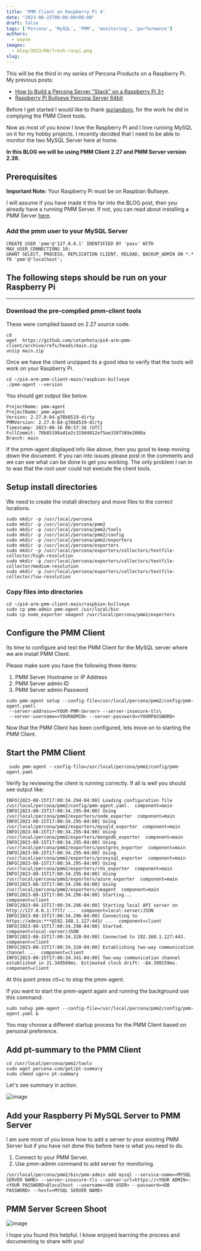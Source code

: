 ```yaml
---
title: 'PMM Client on Raspberry Pi 4'
date: "2023-08-15T00:00:00+00:00"
draft: false
tags: ['Percona', 'MySQL', 'PMM', 'monitoring', 'performance']
authors:
  - wayne
images: 
  - blog/2023/08/fresh-raspi.png
slug: 
---
```

This will be the third in my series of Percona Products on a Raspberry Pi. My previous posts:
 - [How to Build a Percona Server "Stack" on a Raspberry Pi 3+
](https://percona.community/blog/2019/08/01/how-to-build-a-percona-server-stack-on-a-raspberry-pi-3/)
 - [Raspberry Pi Bullseye Percona Server 64bit](https://percona.community/blog/2022/04/05/percona-server-raspberry-pi/)

Before I get started I would like to thank [guriandoro](https://www.percona.com/blog/compiling-a-percona-monitoring-and-management-v2-client-in-arm-raspberry-pi-3/), for the work he did in complying the PMM Client tools.

Now as most of you know I love the Raspberry Pi and I love running MySQL on it for my hobby projects. I recently decided that I need to be able to monitor the two MySQL Server here at home.

**In this BLOG we will be using PMM Client 2.27 and PMM Server version 2.39.**

## Prerequisites

**Important Note:** Your Raspberry Pi must be on Raspbian Bullseye.

I will assume if you have made it this far into the BLOG post, then you already have a running PMM Server. If not, you can read about installing a PMM Server [here](https://www.percona.com/software/pmm/quickstart).

### Add the pmm user to your MySQL Server
```
CREATE USER 'pmm'@'127.0.0.1' IDENTIFIED BY 'pass' WITH MAX_USER_CONNECTIONS 10;
GRANT SELECT, PROCESS, REPLICATION CLIENT, RELOAD, BACKUP_ADMIN ON *.* TO 'pmm'@'localhost';
```

## The following steps should be run on your Raspberry Pi

---

### Download the pre-complied pmm-client tools

These were complied based on 2.27 source code.

```
cd 
wget  https://github.com/cetanhota/pi4-arm-pmm-client/archive/refs/heads/main.zip
unzip main.zip
```

Once we have the client unzipped its a good idea to verify that the tools will work on your Raspberry Pi.

```
cd ~/pi4-arm-pmm-client-main/raspbian-bullseye
./pmm-agent --version
```
You should get output like below.
```
ProjectName: pmm-agent
ProjectName: pmm-agent
Version: 2.27.0-84-g78b8519-dirty
PMMVersion: 2.27.0-84-g78b8519-dirty
Timestamp: 2023-08-16 00:57:34 (UTC)
FullCommit: 78b85198ad1e2c319d4012ef5ae338f389e2000a
Branch: main
```

If the pmm-agent displayed info like above, then you good to keep moving down the document. If you ran into issues please post in the comments and we can see what can be done to get you working. The only problem I ran in to was that the root user could not execute the client tools.

## Setup install directories

We need to create the install directory and move files to the correct locations.
```
sudo mkdir -p /usr/local/percona
sudo mkdir -p /usr/local/percona/pmm2
sudo mkdir -p /usr/local/percona/pmm2/tools
sudo mkdir -p /usr/local/percona/pmm2/config
sudo mkdir -p /usr/local/percona/pmm2/exporters
sudo mkdir -p /usr/local/percona/exporters
sudo mkdir -p /usr/local/percona/exporters/collectors/textfile-collector/high-resolution
sudo mkdir -p /usr/local/percona/exporters/collectors/textfile-collector/medium-resolution
sudo mkdir -p /usr/local/percona/exporters/collectors/textfile-collector/low-resolution
```

### Copy files into directories
```
cd ~/pi4-arm-pmm-client-main/raspbian-bullseye
sudo cp pmm-admin pmm-agent /usr/local/bin
sudo cp node_exporter vmagent /usr/local/percona/pmm2/exporters
```

## Configure the PMM Client
Its time to configure and test the PMM Client for the MySQL server where we are install PMM Client.

Please make sure you have the following three items:

1. PMM Server Hostname or IP Address
2. PMM Server admin ID
3. PMM Server admin Password

```
sudo pmm-agent setup --config-file=/usr/local/percona/pmm2/config/pmm-agent.yaml\
 --server-address=<YOUR-PMM-Server> --server-insecure-tls\
 --server-username=<YOURADMIN> --server-password=<YOURPASSWORD>
```
Now that the PMM Client has been configured, lets move on to starting the PMM Client.

## Start the PMM Client

```
 sudo pmm-agent --config-file=/usr/local/percona/pmm2/config/pmm-agent.yaml
```
Verify by reviewing the client is running correctly. If all is well you should see output like:
```
INFO[2023-08-15T17:00:34.294-04:00] Loading configuration file /usr/local/percona/pmm2/config/pmm-agent.yaml.  component=main
INFO[2023-08-15T17:00:34.295-04:00] Using /usr/local/percona/pmm2/exporters/node_exporter  component=main
INFO[2023-08-15T17:00:34.295-04:00] Using /usr/local/percona/pmm2/exporters/mysqld_exporter  component=main
INFO[2023-08-15T17:00:34.295-04:00] Using /usr/local/percona/pmm2/exporters/mongodb_exporter  component=main
INFO[2023-08-15T17:00:34.295-04:00] Using /usr/local/percona/pmm2/exporters/postgres_exporter  component=main
INFO[2023-08-15T17:00:34.295-04:00] Using /usr/local/percona/pmm2/exporters/proxysql_exporter  component=main
INFO[2023-08-15T17:00:34.295-04:00] Using /usr/local/percona/pmm2/exporters/rds_exporter  component=main
INFO[2023-08-15T17:00:34.295-04:00] Using /usr/local/percona/pmm2/exporters/azure_exporter  component=main
INFO[2023-08-15T17:00:34.296-04:00] Using /usr/local/percona/pmm2/exporters/vmagent  component=main
INFO[2023-08-15T17:00:34.296-04:00] Starting...                                   component=client
INFO[2023-08-15T17:00:34.296-04:00] Starting local API server on http://127.0.0.1:7777/ ...  component=local-server/JSON
INFO[2023-08-15T17:00:34.296-04:00] Connecting to https://admin:***@192.168.1.127:443/ ...  component=client
INFO[2023-08-15T17:00:34.298-04:00] Started.                                      component=local-server/JSON
INFO[2023-08-15T17:00:34.320-04:00] Connected to 192.168.1.127:443.               component=client
INFO[2023-08-15T17:00:34.320-04:00] Establishing two-way communication channel ...  component=client
INFO[2023-08-15T17:00:34.341-04:00] Two-way communication channel established in 21.349589ms. Estimated clock drift: -84.399159ms.  component=client
```
At this point press ctl+c to stop the pmm-agent.

If you want to start the pmm-agent again and running the background use this command:
```
sudo nohup pmm-agent --config-file=/usr/local/percona/pmm2/config/pmm-agent.yaml &
```
You may choose a different startup process for the PMM Client based on personal preference.

## Add pt-summary to the PMM Client

```
cd /usr/local/percona/pmm2/tools
sudo wget percona.com/get/pt-summary
sudo chmod ugo+x pt-summary
```

Let's see summary in action:

![image](blog/2023/08/node-summary.png)

## Add your Raspberry Pi MySQL Server to PMM Server

I am sure most of you know how to add a server to your existing PMM Server but if you have not done this before here is what you need to do.

1. Connect to your PMM Server.
2. Use pmm-admin command to add server for monitoring.

```
/usr/local/percona/pmm2/bin/pmm-admin add mysql --service-name=<MYSQL SERVER NAME> --server-insecure-tls --server-url=https://<YOUR ADMIN>:<YOUR PASSWORD>@localhost --username=<DB USER> --password=<DB PASSWORD> --host=<MYSQL SERVER NAME>
```

## PMM Server Screen Shoot

![image](blog/2023/08/pmm-view2.png)

I hope you found this helpful. I know enjoyed learning the process and documenting to share with you!